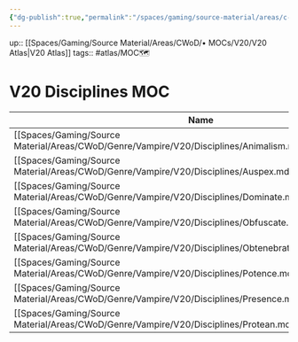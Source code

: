 ```yaml
---
{"dg-publish":true,"permalink":"/spaces/gaming/source-material/areas/c-wo-d/mo-cs/v20/v20-disciplines-moc/","dgHomeLink":true,"dgPassFrontmatter":true}
---
```


up:: [[Spaces/Gaming/Source Material/Areas/CWoD/• MOCs/V20/V20 Atlas|V20 Atlas]]
tags:: #atlas/MOC🗺 


# V20 Disciplines MOC


| Name                                                                                                       | Modified  |
| ---------------------------------------------------------------------------------------------------------- | --------- |
| [[Spaces/Gaming/Source Material/Areas/CWoD/Genre/Vampire/V20/Disciplines/Animalism.md\|Animalism]]         | 2022-8-25 |
| [[Spaces/Gaming/Source Material/Areas/CWoD/Genre/Vampire/V20/Disciplines/Auspex.md\|Auspex]]               | 2022-8-25 |
| [[Spaces/Gaming/Source Material/Areas/CWoD/Genre/Vampire/V20/Disciplines/Dominate.md\|Dominate]]           | 2022-8-25 |
| [[Spaces/Gaming/Source Material/Areas/CWoD/Genre/Vampire/V20/Disciplines/Obfuscate.md\|Obfuscate]]         | 2022-8-25 |
| [[Spaces/Gaming/Source Material/Areas/CWoD/Genre/Vampire/V20/Disciplines/Obtenebration.md\|Obtenebration]] | 2022-8-20 |
| [[Spaces/Gaming/Source Material/Areas/CWoD/Genre/Vampire/V20/Disciplines/Potence.md\|Potence]]             | 2022-8-25 |
| [[Spaces/Gaming/Source Material/Areas/CWoD/Genre/Vampire/V20/Disciplines/Presence.md\|Presence]]           | 2022-8-19 |
| [[Spaces/Gaming/Source Material/Areas/CWoD/Genre/Vampire/V20/Disciplines/Protean.md\|Protean]]             | 2022-8-25 |



